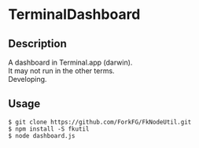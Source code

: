 # TerminalDashboard

## Description

A dashboard in Terminal.app (darwin).  
It may not run in the other terms.  
Developing.

## Usage

```plain
$ git clone https://github.com/ForkFG/FkNodeUtil.git
$ npm install -S fkutil
$ node dashboard.js
```

